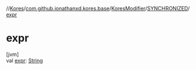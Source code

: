 //[Kores](../../../../index.md)/[com.github.jonathanxd.kores.base](../../index.md)/[KoresModifier](../index.md)/[SYNCHRONIZED](index.md)/[expr](expr.md)

# expr

[jvm]\
val [expr](expr.md): [String](https://kotlinlang.org/api/latest/jvm/stdlib/kotlin/-string/index.html)
